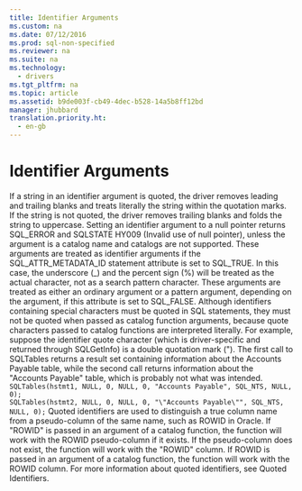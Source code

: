 ```yaml
---
title: Identifier Arguments
ms.custom: na
ms.date: 07/12/2016
ms.prod: sql-non-specified
ms.reviewer: na
ms.suite: na
ms.technology: 
  - drivers
ms.tgt_pltfrm: na
ms.topic: article
ms.assetid: b9de003f-cb49-4dec-b528-14a5b8ff12bd
manager: jhubbard
translation.priority.ht: 
  - en-gb
---
```

# Identifier Arguments
<?xml version="1.0" encoding="utf-8"?>
<developerReferenceWithoutSyntaxDocument xmlns="http://ddue.schemas.microsoft.com/authoring/2003/5" xmlns:xlink="http://www.w3.org/1999/xlink" xmlns:xsi="http://www.w3.org/2001/XMLSchema-instance" xsi:schemaLocation="http://ddue.schemas.microsoft.com/authoring/2003/5 http://dduestorage.blob.core.windows.net/ddueschema/developer.xsd">
  <introduction>
    <para>If a string in an identifier argument is quoted, the driver removes leading and trailing blanks and treats literally the string within the quotation marks. If the string is not quoted, the driver removes trailing blanks and folds the string to uppercase. Setting an identifier argument to a null pointer returns SQL_ERROR and SQLSTATE HY009 (Invalid use of null pointer), unless the argument is a catalog name and catalogs are not supported.</para>
    <para>These arguments are treated as identifier arguments if the SQL_ATTR_METADATA_ID statement attribute is set to SQL_TRUE. In this case, the underscore (_) and the percent sign (%) will be treated as the actual character, not as a search pattern character. These arguments are treated as either an ordinary argument or a pattern argument, depending on the argument, if this attribute is set to SQL_FALSE.</para>
    <para>Although identifiers containing special characters must be quoted in SQL statements, they must not be quoted when passed as catalog function arguments, because quote characters passed to catalog functions are interpreted literally. For example, suppose the identifier quote character (which is driver-specific and returned through <legacyBold>SQLGetInfo</legacyBold>) is a double quotation mark ("). The first call to <legacyBold>SQLTables</legacyBold> returns a result set containing information about the Accounts Payable table, while the second call returns information about the "Accounts Payable" table, which is probably not what was intended.</para>
    <code>SQLTables(hstmt1, NULL, 0, NULL, 0, "Accounts Payable", SQL_NTS, NULL, 0);
SQLTables(hstmt2, NULL, 0, NULL, 0, "\"Accounts Payable\"", SQL_NTS, NULL, 0);</code>
    <para>Quoted identifiers are used to distinguish a true column name from a pseudo-column of the same name, such as ROWID in Oracle. If "ROWID" is passed in an argument of a catalog function, the function will work with the ROWID pseudo-column if it exists. If the pseudo-column does not exist, the function will work with the "ROWID" column. If ROWID is passed in an argument of a catalog function, the function will work with the ROWID column.</para>
    <para>For more information about quoted identifiers, see <legacyLink xlink:href="729ba55f-743b-4a04-8c39-ac0a9914211d">Quoted Identifiers</legacyLink>.</para>
  </introduction>
  <relatedTopics />
</developerReferenceWithoutSyntaxDocument>